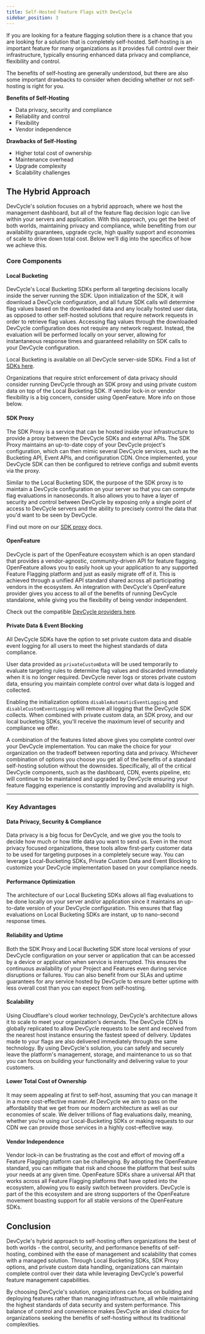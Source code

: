 ```yaml
---
title: Self-Hosted Feature Flags with DevCycle
sidebar_position: 3
---
```


If you are looking for a feature flagging solution there is a chance that you are looking for a solution that is completely self-hosted. Self-hosting is an important feature for many organizations as it provides full control over their infrastructure, typically ensuring enhanced data privacy and compliance, flexibility and control.

The benefits of self-hosting are generally understood, but there are also some important drawbacks to consider when deciding whether or not self-hosting is right for you.

**Benefits of Self-Hosting**

- Data privacy, security and compliance
- Reliability and control
- Flexibility
- Vendor independence

**Drawbacks of Self-Hosting**

- Higher total cost of ownership
- Maintenance overhead
- Upgrade complexity
- Scalability challenges

## The Hybrid Approach

DevCycle's solution focuses on a hybrid approach, where we host the management dashboard, but all of the feature flag decision logic can live within your servers and application. With this approach, you get the best of both worlds, maintaining privacy and compliance, while benefiting from our availability guarantees, upgrade cycle, high quality support and economies of scale to drive down total cost. Below we'll dig into the specifics of how we achieve this.

### Core Components

#### Local Bucketing

DevCycle's Local Bucketing SDKs perform all targeting decisions locally inside the server running the SDK. Upon initialization of the SDK, it will download a DevCycle configuration, and all future SDK calls will determine flag values based on the downloaded data and any locally hosted user data, as opposed to other self-hosted solutions that require network requests in order to retrieve flag values. Accessing flag values through the downloaded DevCycle configuration does not require any network request. Instead, the evaluation will be performed locally on your server, allowing for instantaneous response times and guaranteed reliability on SDK calls to your DevCycle configuration.

Local Bucketing is available on all DevCycle server-side SDKs. Find a list of [SDKs here](https://docs.devcycle.com/sdk/).

Organizations that require strict enforcement of data privacy should consider running DevCycle through an SDK proxy and using private custom data on top of the Local Bucketing SDK. If vendor lock-in or vendor flexibility is a big concern, consider using OpenFeature. More info on those below.

#### SDK Proxy

The SDK Proxy is a service that can be hosted inside your infrastructure to provide a proxy between the DevCycle SDKs and external APIs. The SDK Proxy maintains an up-to-date copy of your DevCycle project's configuration, which can then mimic several DevCycle services, such as the Bucketing API, Event APIs, and configuration CDN. Once implemented, your DevCycle SDK can then be configured to retrieve configs and submit events via the proxy.

Similar to the Local Bucketing SDK, the purpose of the SDK proxy is to maintain a DevCycle configuration on your server so that you can compute flag evaluations in nanoseconds. It also allows you to have a layer of security and control between DevCycle by exposing only a single point of access to DevCycle servers and the ability to precisely control the data that you'd want to be seen by DevCycle.

Find out more on our [SDK proxy](https://docs.devcycle.com/sdk/sdk-proxy/) docs.

#### OpenFeature 

DevCycle is part of the OpenFeature ecosystem which is an open standard that provides a vendor-agnostic, community-driven API for feature flagging. OpenFeature allows you to easily hook up your application to any supported Feature Flagging platform and just as easily migrate off of it. This is achieved through a unified API standard shared across all participating vendors in the ecosystem. An integration with DevCycle's OpenFeature provider gives you access to all of the benefits of running DevCycle standalone, while giving you the flexibility of being vendor independent.

Check out the compatible [DevCycle providers here](https://docs.devcycle.com/integrations/openfeature).

#### Private Data & Event Blocking

All DevCycle SDKs have the option to set private custom data and disable event logging for all users to meet the highest standards of data compliance.

User data provided as `privateCustomData` will be used temporarily to evaluate targeting rules to determine flag values and discarded immediately when it is no longer required. DevCycle never logs or stores private custom data, ensuring you maintain complete control over what data is logged and collected.

Enabling the initialization options `disableAutomaticEventLogging` and `disableCustomEventLogging` will remove all logging that the DevCycle SDK collects. When combined with private custom data, an SDK proxy, and our local bucketing SDKs, you'll receive the maximum level of security and compliance we offer.

A combination of the features listed above gives you complete control over your DevCycle implementation. You can make the choice for your organization on the tradeoff between reporting data and privacy. Whichever combination of options you choose you get all of the benefits of a standard self-hosting solution without the downsides. Specifically, all of the critical DevCycle components, such as the dashboard, CDN, events pipeline, etc will continue to be maintained and upgraded by DevCycle ensuring your feature flagging experience is constantly improving and availability is high.

---

### Key Advantages

#### Data Privacy, Security & Compliance

Data privacy is a big focus for DevCycle, and we give you the tools to decide how much or how little data you want to send us. Even in the most privacy focused organizations, these tools allow first-party customer data to be used for targeting purposes in a completely secure way. You can leverage Local-Bucketing SDKs, Private Custom Data and Event Blocking to customize your DevCycle implementation based on your compliance needs.

#### Performance Optimization

The architecture of our Local Bucketing SDKs allows all flag evaluations to be done locally on your server and/or application since it maintains an up-to-date version of your DevCycle configuration. This ensures that flag evaluations on Local Bucketing SDKs are instant, up to nano-second response times.

#### Reliability and Uptime

Both the SDK Proxy and Local Bucketing SDK store local versions of your DevCycle configuration on your server or application that can be accessed by a device or application when service is interrupted. This ensures the continuous availability of your Project and Features even during service disruptions or failures. You can also benefit from our SLAs and uptime guarantees for any service hosted by DevCycle to ensure better uptime with less overall cost than you can expect from self-hosting.

#### Scalability

Using Cloudflare's cloud worker technology, DevCycle's architecture allows it to scale to meet your organization's demands. The DevCycle CDN is globally replicated to allow DevCycle requests to be sent and received from the nearest host instance ensuring the fastest speed of delivery. Updates made to your flags are also delivered immediately through the same technology. By using DevCycle's solution, you can safely and securely leave the platform's management, storage, and maintenance to us so that you can focus on building your functionality and delivering value to your customers.

#### Lower Total Cost of Ownership

It may seem appealing at first to self-host, assuming that you can manage it in a more cost-effective manner. At DevCycle we aim to pass on the affordability that we get from our modern architecture as well as our economies of scale. We deliver trillions of flag evaluations daily, meaning, whether you're using our Local-Bucketing SDKs or making requests to our CDN we can provide those services in a highly cost-effective way.

#### Vendor Independence

Vendor lock-in can be frustrating as the cost and effort of moving off a Feature Flagging platform can be challenging. By adopting the OpenFeature standard, you can mitigate that risk and choose the platform that best suits your needs at any given time. OpenFeature SDKs share a universal API that works across all Feature Flagging platforms that have opted into the ecosystem, allowing you to easily switch between providers. DevCycle is part of the this ecosystem and are strong supporters of the OpenFeature movement boasting support for all stable versions of the OpenFeature SDKs. 

## Conclusion

DevCycle's hybrid approach to self-hosting offers organizations the best of both worlds - the control, security, and performance benefits of self-hosting, combined with the ease of management and scalability that comes with a managed solution. Through Local Bucketing SDKs, SDK Proxy options, and private custom data handling, organizations can maintain complete control over their data while leveraging DevCycle's powerful feature management capabilities. 

By choosing DevCycle's solution, organizations can focus on building and deploying features rather than managing infrastructure, all while maintaining the highest standards of data security and system performance. This balance of control and convenience makes DevCycle an ideal choice for organizations seeking the benefits of self-hosting without its traditional complexities.